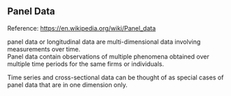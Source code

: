 Panel Data
------------------

Reference: https://en.wikipedia.org/wiki/Panel_data

panel data or longitudinal data are multi-dimensional data involving measurements over time.  
Panel data contain observations of multiple phenomena obtained over multiple time periods for the same firms or individuals.

Time series and cross-sectional data can be thought of as special cases of panel data that are in one dimension only.


